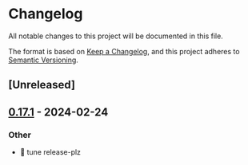 # Changelog
All notable changes to this project will be documented in this file.

The format is based on [Keep a Changelog](https://keepachangelog.com/en/1.0.0/),
and this project adheres to [Semantic Versioning](https://semver.org/spec/v2.0.0.html).

## [Unreleased]

## [0.17.1](https://github.com/davidB/tracing-opentelemetry-instrumentation-sdk/compare/tracing-opentelemetry-instrumentation-sdk-v0.17.0...tracing-opentelemetry-instrumentation-sdk-v0.17.1) - 2024-02-24

### Other
- 👷 tune release-plz
